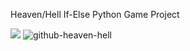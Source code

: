 Heaven/Hell If-Else Python Game Project

![](pictures/github-heaven-hell.jpg)
![github-heaven-hell](https://user-images.githubusercontent.com/89170112/142349023-b17b6c7a-cb7d-4ada-9531-21da995b478f.jpg)
